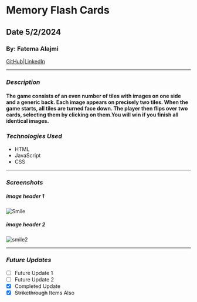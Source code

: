 # Memory Flash Cards
## Date 5/2/2024
### By: Fatema Alajmi


[GitHub](https://github.com/fatemaajmi)|[LinkedIn](https://www.linkedin.com/in/fatema-alajmi-0338b0290?utm_source=share&utm_campaign=share_via&utm_content=profile&utm_medium=ios_app)


***
### *Description*
#### The game consists of an even number of tiles with images on one side and a generic back. Each image appears on precisely two tiles. When the game starts, all tiles are turned face down. The player then flips over two cards, selecting them by clicking on them.You will win if you finish all identical images.

### ***Technologies Used***
* HTML
* JavaScript
* CSS
***



### ***Screenshots***

##### image header 1
![Smile]()

##### image header 2
![smile2]()

***

### ***Future Updates***

- [ ] Future Update 1
- [ ] Future Update 2
- [x] Completed Update
- [x] ~~Strikethrough~~ Items Also
